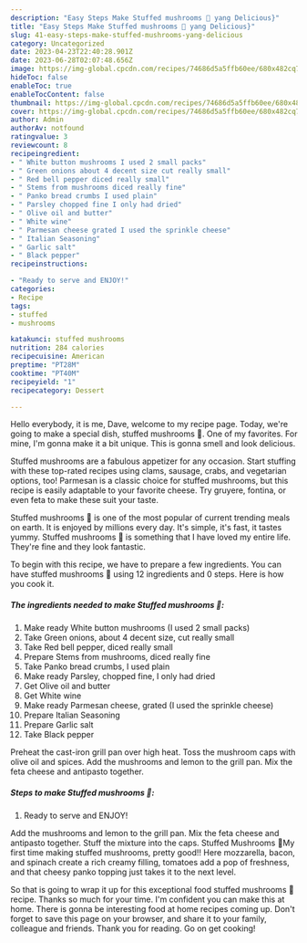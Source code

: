 ```yaml
---
description: "Easy Steps Make Stuffed mushrooms 🍄 yang Delicious}"
title: "Easy Steps Make Stuffed mushrooms 🍄 yang Delicious}"
slug: 41-easy-steps-make-stuffed-mushrooms-yang-delicious
category: Uncategorized
date: 2023-04-23T22:40:28.901Z
date: 2023-06-28T02:07:48.656Z
image: https://img-global.cpcdn.com/recipes/74686d5a5ffb60ee/680x482cq70/stuffed-mushrooms-recipe-main-photo.jpg
hideToc: false
enableToc: true
enableTocContent: false
thumbnail: https://img-global.cpcdn.com/recipes/74686d5a5ffb60ee/680x482cq70/stuffed-mushrooms-recipe-main-photo.jpg
cover: https://img-global.cpcdn.com/recipes/74686d5a5ffb60ee/680x482cq70/stuffed-mushrooms-recipe-main-photo.jpg
author: Admin
authorAv: notfound
ratingvalue: 3
reviewcount: 8
recipeingredient:
- " White button mushrooms I used 2 small packs"
- " Green onions about 4 decent size cut really small"
- " Red bell pepper diced really small"
- " Stems from mushrooms diced really fine"
- " Panko bread crumbs I used plain"
- " Parsley chopped fine I only had dried"
- " Olive oil and butter"
- " White wine"
- " Parmesan cheese grated I used the sprinkle cheese"
- " Italian Seasoning"
- " Garlic salt"
- " Black pepper"
recipeinstructions:

- "Ready to serve and ENJOY!"
categories:
- Recipe
tags:
- stuffed
- mushrooms

katakunci: stuffed mushrooms 
nutrition: 284 calories
recipecuisine: American
preptime: "PT28M"
cooktime: "PT40M"
recipeyield: "1"
recipecategory: Dessert

---
```



Hello everybody, it is me, Dave, welcome to my recipe page. Today, we're going to make a special dish, stuffed mushrooms 🍄. One of my favorites. For mine, I'm gonna make it a bit unique. This is gonna smell and look delicious.

Stuffed mushrooms are a fabulous appetizer for any occasion. Start stuffing with these top-rated recipes using clams, sausage, crabs, and vegetarian options, too! Parmesan is a classic choice for stuffed mushrooms, but this recipe is easily adaptable to your favorite cheese. Try gruyere, fontina, or even feta to make these suit your taste.

Stuffed mushrooms 🍄 is one of the most popular of current trending meals on earth. It is enjoyed by millions every day. It's simple, it's fast, it tastes yummy. Stuffed mushrooms 🍄 is something that I have loved my entire life. They're fine and they look fantastic.


To begin with this recipe, we have to prepare a few ingredients. You can have stuffed mushrooms 🍄 using 12 ingredients and 0 steps. Here is how you cook it.

<!--inarticleads1-->

##### The ingredients needed to make Stuffed mushrooms 🍄:

1. Make ready  White button mushrooms (I used 2 small packs)
1. Take  Green onions, about 4 decent size, cut really small
1. Take  Red bell pepper, diced really small
1. Prepare  Stems from mushrooms, diced really fine
1. Take  Panko bread crumbs, I used plain
1. Make ready  Parsley, chopped fine, I only had dried
1. Get  Olive oil and butter
1. Get  White wine
1. Make ready  Parmesan cheese, grated (I used the sprinkle cheese)
1. Prepare  Italian Seasoning
1. Prepare  Garlic salt
1. Take  Black pepper


Preheat the cast-iron grill pan over high heat. Toss the mushroom caps with olive oil and spices. Add the mushrooms and lemon to the grill pan. Mix the feta cheese and antipasto together. 

<!--inarticleads2-->

##### Steps to make Stuffed mushrooms 🍄:


1. Ready to serve and ENJOY!

Add the mushrooms and lemon to the grill pan. Mix the feta cheese and antipasto together. Stuff the mixture into the caps. Stuffed Mushrooms 🍄My first time making stuffed mushrooms, pretty good!! Here mozzarella, bacon, and spinach create a rich creamy filling, tomatoes add a pop of freshness, and that cheesy panko topping just takes it to the next level. 

So that is going to wrap it up for this exceptional food stuffed mushrooms 🍄 recipe. Thanks so much for your time. I'm confident you can make this at home. There is gonna be interesting food at home recipes coming up. Don't forget to save this page on your browser, and share it to your family, colleague and friends. Thank you for reading. Go on get cooking!
